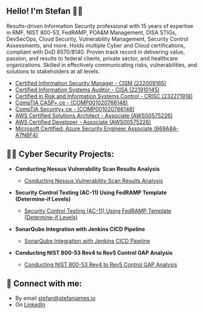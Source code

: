 ## Hello! I'm Stefan 👋🏼

Results-driven Information Security professional with 15 years of expertise in RMF, NIST 800-53, FedRAMP, POA&M Management, DISA STIGs, DevSecOps, Cloud Security, Vulnerability Management, Security Control Assessments, and more. Holds multiple Cyber and Cloud certifications, compliant with DoD 8570/8140. Proven track record in delivering value, passion, and results to federal clients, private sector, and healthcare organizations. Skilled in effectively communicating risks, vulnerabilities, and solutions to stakeholders at all levels.

- [ Certified Information Security Manager - CISM (222009165)](https://www.credly.com/badges/0322d0b0-ff54-4e87-9515-79ba04f8d932/public_url)
- [ Certified Information Systems Auditor - CISA (221910145)](https://www.credly.com/badges/106bebb4-57ce-4ba6-ad28-d18c8faaf5e0/public_url)
- [ Certified in Risk and Information Systems Control - CRISC (232271918)](https://www.credly.com/badges/ad2ab250-d8c0-49cd-a51c-5354316ab1c2/public_url)
- [ CompTIA CASP+ ce - (COMP001020766148)](https://www.credly.com/earner/earned/badge/21bc5095-21ec-4616-8edf-0ab624cc6ef0)
- [ CompTIA Security+ ce - (COMP001020766148)](https://www.credly.com/earner/earned/badge/81797799-3e3c-480d-b0c6-8bcc0fef0b34)
- [ AWS Certified Solutions Architect - Associate (AWS00575226)](https://www.youracclaim.com/earner/earned/badge/e8859516-4785-45ea-8e30-de2a789ed351)
- [ AWS Certified Developer - Associate (AWS00575226)](https://www.youracclaim.com/earner/earned/badge/cd669bc3-4f92-44bd-9d57-0fed17e80d43)
- [ Microsoft Certified: Azure Security Engineer Associate (669A8A-A7N6F4)](https://learn.microsoft.com/api/credentials/share/en-us/StefanJames-1950/542BAC940A105A04?sharingId=C9A42C554B9954F6)

<h2>👨‍💻 Cyber Security Projects:</h2>

- <b>Conducting Nessus Vulnerability Scan Results Analysis</b>
  - [Conducting Nessus Vulnerability Scan Results Analysis](https://github.com/stefanjames/vulnerability-scan-results-analysis)

- <b>Security Control Testing (AC-11) Using FedRAMP Template (Determine-if Levels)</b>
  - [Security Control Testing (AC-11) Using FedRAMP Template (Determine-if Levels)](https://github.com/stefanjames/security-control-testing)
 
- <b>SonarQube Integration with Jenkins CICD Pipeline</b>
  - [SonarQube Integration with Jenkins CICD Pipeline](https://github.com/stefanjames/sonarqube-integration)
 
- <b>Conducting NIST 800-53 Rev4 to Rev5 Control GAP Analysis</b>
  - [Conducting NIST 800-53 Rev4 to Rev5 Control GAP Analysis](https://github.com/stefanjames/security-control-gap-analysis)


<h2> 🤳 Connect with me:</h2>

- By email [stefan@stefanjames.io](mailto:stefan@stefanjames.io)
- On [LinkedIn](https://www.linkedin.com/in/stefan-james/)
